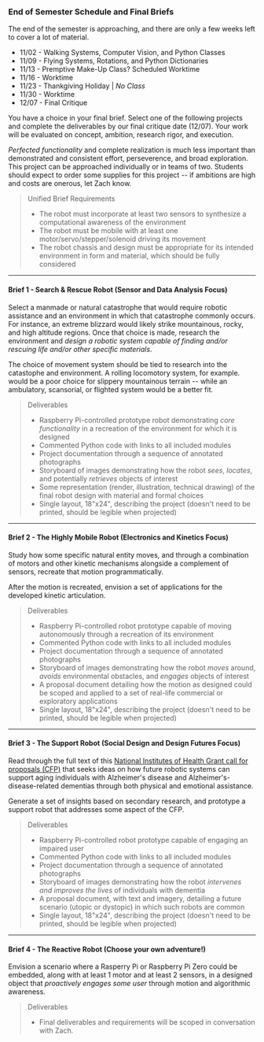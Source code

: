 ### End of Semester Schedule and Final Briefs
The end of the semester is approaching, and there are only a few weeks left to cover a lot of material.

- 11/02 - Walking Systems, Computer Vision, and Python Classes
- 11/09 - Flying Systems, Rotations, and Python Dictionaries
- 11/13 - Premptive Make-Up Class? Scheduled Worktime
- 11/16 - Worktime
- 11/23 - Thankgiving Holiday | *No Class*
- 11/30 - Worktime
- 12/07 - Final Critique

You have a choice in your final brief. Select one of the following projects and complete the deliverables by our final critique date (12/07). Your work will be evaluated on concept, ambition, research rigor, and execution.

*Perfected functionality* and complete realization is much less important than demonstrated and consistent effort, perseverence, and broad exploration. This project can be approached individually or in teams of two. Students should expect to order some supplies for this project -- if ambitions are high and costs are onerous, let Zach know.

> Unified Brief Requirements
> - The robot must incorporate at least two sensors to synthesize a computational awareness of the environment
> - The robot must be mobile with at least one motor/servo/stepper/solenoid driving its movement  
> - The robot chassis and design must be appropriate for its intended environment in form and material, which should be fully considered

-----

#### Brief 1 - Search & Rescue Robot (Sensor and Data Analysis Focus)

Select a manmade or natural catastrophe that would require robotic assistance and an environment in which that catastrophe commonly occurs. For instance, an extreme blizzard would likely strike mountainous, rocky, and high altitude regions. Once that choice is made, research the environment and *design a robotic system capable of finding and/or rescuing life and/or other specific materials*.

The choice of movement system should be tied to research into the catastophe and environment. A rolling locomotory system, for example. would be a poor choice for slippery mountainous terrain -- while an ambulatory, scansorial, or flighted system would be a better fit.

> Deliverables
>- Raspberry Pi-controlled prototype robot demonstrating *core functionality* in a recreation of the environment for which it is designed
>- Commented Python code with links to all included modules
>- Project documentation through a sequence of annotated photographs 
>- Storyboard of images demonstrating how the robot *sees*, *locates*, and potentially *retrieves* objects of interest
>- Some representation (render, illustration, technical drawing) of the final robot design with material and formal choices
>- Single layout, 18"x24", describing the project (doesn't need to be printed, should be legible when projected)

-----

#### Brief 2 - The Highly Mobile Robot (Electronics and Kinetics Focus)
Study how some specific natural entity moves, and through a combination of motors and other kinetic mechanisms alongside a complement of sensors, recreate that motion programmatically.

After the motion is recreated, envision a set of applications for the developed kinetic articulation.

> Deliverables
>- Raspberry Pi-controlled robot prototype capable of moving autonomously through a recreation of its environment
>- Commented Python code with links to all included modules
>- Project documentation through a sequence of annotated photographs 
>- Storyboard of images demonstrating how the robot *moves* around, *avoids* environmental obstacles, and *engages* objects of interest
>- A proposal document detailing how the motion as designed could be scoped and applied to a set of real-life commercial or exploratory applications 
>- Single layout, 18"x24", describing the project (doesn't need to be printed, should be legible when projected)

-----

#### Brief 3 - The Support Robot (Social Design and Design Futures Focus)
Read through the full text of this [National Institutes of Health Grant call for proposals (CFP)](https://grants.nih.gov/grants/guide/pa-files/PAR-17-107.html) that seeks ideas on how future robotic systems can support aging individuals with Alzheimer's disease and Alzheimer's-disease-related dementias through both physical and emotional assistance. 

Generate a set of insights based on secondary research, and prototype a support robot that addresses some aspect of the CFP.

> Deliverables
>- Raspberry Pi-controlled robot prototype capable of engaging an impaired user
>- Commented Python code with links to all included modules
>- Project documentation through a sequence of annotated photographs 
>- Storyboard of images demonstrating how the robot *intervenes and improves the lives* of individuals with dementia
>- A proposal document, with text and imagery, detailing a future scenario (utopic or dystopic) in which such robots are common
>- Single layout, 18"x24", describing the project (doesn't need to be printed, should be legible when projected)

-----

#### Brief 4 - The Reactive Robot (Choose your own adventure!)
Envision a scenario where a Rasperry Pi or Raspberry Pi Zero could be embedded, along with at least 1 motor and at least 2 sensors, in a designed object that *proactively engages some user* through motion and algorithmic awareness. 

> Deliverables
>- Final deliverables and requirements will be scoped in conversation with Zach.
